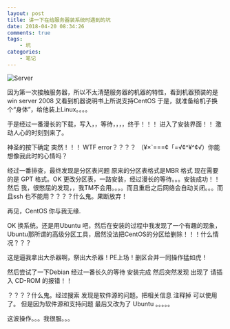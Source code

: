 ```yaml
---
layout: post
title: 讲一下在给服务器装系统时遇到的坑
date: 2018-04-20 08:34:26
comments: true
tags: 
    - 坑
categories: 
    - 笔记
---
```


![Server](https://s1.ax1x.com/2018/10/12/iNkbfe.png)

因为第一次接触服务器，所以不太清楚服务器的机器的特性，看到机器预装的是win server 2008
又看到机器说明书上所说支持CentOS 于是，就准备给机子换个“身体”，给他装上Linux。。。。

于是经过一番漫长的下载，写入，，等待，，，，终于！！！ 进入了安装界面！！ 激动人心的时刻到来了。

神圣的按下确定 突然！！！ WTF error？？？？
（¥×`===¢「=√¢^¥^¢√）你能想像我此时的心情吗？

经过一番排查，最终发现是分区表问题 原来的分区表格式是MBR 格式 现在需要的是 GPT 格式。OK 更改分区表，一路安装，经过漫长的等待。。。安装成功！！然后 我，很憋屈的发现，，我TM不会用。。。。而且重启之后网络会自动关闭。。。而且ssh 也不能用？？？？什么鬼。果断放弃！

再见，CentOS 你与我无缘.

OK 换系统。还是用Ubuntu 吧，然后在安装的过程中我发现了一个有趣的现象，Ubuntu那所谓的高级分区工具，居然没法把CentOS的分区给删除！！！什么情况？？？

这是逼我拿出大杀器啊，祭出大杀器！PE上场！删区合并一同操作猛如虎！

然后尝试了一下Debian 经过一番长久的等待 安装完成 然后突然发现 出现了 请插入 CD-ROM 的报错！！

？？？？什么鬼。经过搜索 发现是软件源的问题。把相关信息 注释掉 可以使用了。 但是因为软件源和支持问题 最后又改为了 Ubuntu 。。。。。

这波操作。。。我很服。。。


